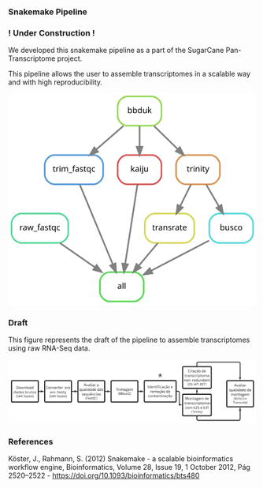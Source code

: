 ### Snakemake Pipeline

### ! Under Construction !

We developed this snakemake pipeline as a part of the SugarCane Pan-Transcriptome project.

This pipeline allows the user to assemble transcriptomes in a scalable way and with high reproducibility.

![Snakemake_Pipeline](/Snakemake_Pipeline/dag.svg)

### Draft

This figure represents the draft of the pipeline to assemble transcriptomes using raw RNA-Seq data.

![Pipeline_Draft](/Snakemake_Pipeline/draft.png)

### References

Köster, J., Rahmann, S. (2012) Snakemake - a scalable bioinformatics workflow engine, Bioinformatics, Volume 28,
Issue 19, 1 October 2012, Pág 2520–2522 - https://doi.org/10.1093/bioinformatics/bts480
